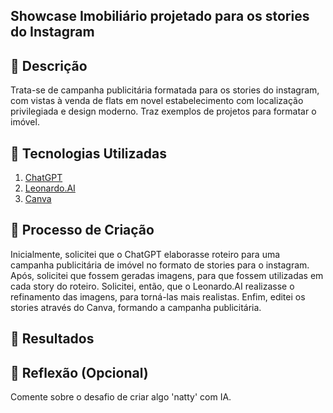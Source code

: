 ## Showcase Imobiliário projetado para os stories do Instagram

## 📒 Descrição
Trata-se de campanha publicitária formatada para os stories do instagram, com vistas à venda de flats em novel estabelecimento com localização privilegiada e design moderno. Traz exemplos de projetos para formatar o imóvel.

## 🤖 Tecnologias Utilizadas
1. [ChatGPT]([url](https://chatgpt.com/?oai-dm=1))
2. [Leonardo.AI]([url](https://leonardo.ai/))
3. [Canva]([url](https://www.canva.com/))

## 🧐 Processo de Criação
Inicialmente, solicitei que o ChatGPT elaborasse roteiro para uma campanha publicitária de imóvel no formato de stories para o instagram. Após, solicitei que fossem geradas imagens, para que fossem utilizadas em cada story do roteiro. Solicitei, então, que o Leonardo.AI realizasse o refinamento das imagens, para torná-las mais realistas. Enfim, editei os stories através do Canva, formando a campanha publicitária.

## 🚀 Resultados


## 💭 Reflexão (Opcional)
Comente sobre o desafio de criar algo 'natty' com IA.

